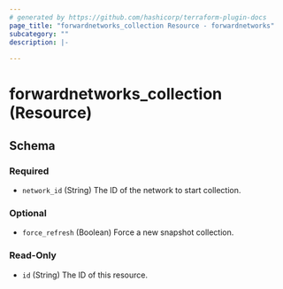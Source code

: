 ```yaml
---
# generated by https://github.com/hashicorp/terraform-plugin-docs
page_title: "forwardnetworks_collection Resource - forwardnetworks"
subcategory: ""
description: |-
  
---
```


# forwardnetworks_collection (Resource)





<!-- schema generated by tfplugindocs -->
## Schema

### Required

- `network_id` (String) The ID of the network to start collection.

### Optional

- `force_refresh` (Boolean) Force a new snapshot collection.

### Read-Only

- `id` (String) The ID of this resource.


